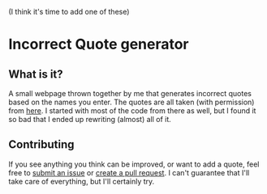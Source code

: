 (I think it's time to add one of these)

# Incorrect Quote generator

## What is it?

A small webpage thrown together by me that generates incorrect quotes based on the names you enter.
The quotes are all taken (with permission) from [here](https://incorrect-quotes-generator.neocities.org/).
I started with most of the code from there as well, but I found it so bad that I ended up rewriting (almost) all of it.

## Contributing

If you see anything you think can be improved, or want to add a quote, feel free to [submit an issue](https://github.com/jemand2001/incorrect_quotes/issues) or [create a pull request](https://github.com/jemand2001/incorrect_quotes/pulls). I can't guarantee that I'll take care of everything, but I'll certainly try.
